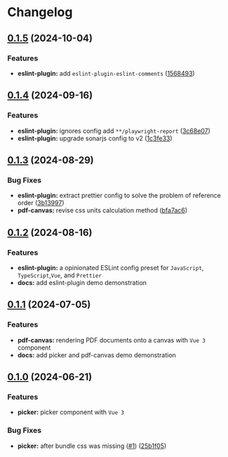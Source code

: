 # Changelog

## [0.1.5](https://github.com/tzuyi0817/component-hook/compare/v0.1.4...v0.1.5) (2024-10-04)

### Features

- **eslint-plugin:** add `eslint-plugin-eslint-comments` ([1568493](https://github.com/tzuyi0817/component-hook/commit/15684937ac1a85034bafb026b78d373d1f69b7d9))

## [0.1.4](https://github.com/tzuyi0817/component-hook/compare/v0.1.3...v0.1.4) (2024-09-16)

### Features

- **eslint-plugin:** ignores config add `**/playwright-report` ([3c68e07](https://github.com/tzuyi0817/component-hook/commit/3c68e07cf319017cd4ba3a39e683d216ac4e23a3))
- **eslint-plugin:** upgrade sonarjs config to v2 ([1c3fe33](https://github.com/tzuyi0817/component-hook/commit/1c3fe331d5d1ca45100f8c77e784320ca44ebf87))

## [0.1.3](https://github.com/tzuyi0817/component-hook/compare/v0.1.2...v0.1.3) (2024-08-29)

### Bug Fixes

- **eslint-plugin:** extract prettier config to solve the problem of reference order ([3b13997](https://github.com/tzuyi0817/component-hook/commit/3b1399720add01929db516cd7138741c655ea0b0))
- **pdf-canvas:** revise css units calculation method ([bfa7ac6](https://github.com/tzuyi0817/component-hook/commit/bfa7ac6ffbed6c413095e95c3802fee6272756ec))

## [0.1.2](https://github.com/tzuyi0817/component-hook/compare/v0.1.1...v0.1.2) (2024-08-16)

### Features

- **eslint-plugin:** a opinionated ESLint config preset for `JavaScript`, `TypeScript`,`Vue`, and `Prettier`
- **docs:** add eslint-plugin demo demonstration

## [0.1.1](https://github.com/tzuyi0817/component-hook/compare/v0.1.0...v0.1.1) (2024-07-05)

### Features

- **pdf-canvas:** rendering PDF documents onto a canvas with `Vue 3` component
- **docs:** add picker and pdf-canvas demo demonstration

## [0.1.0](https://github.com/tzuyi0817/component-hook/compare/6b1558a9b0de1202d3c306ebd808836e65f65f06...v0.1.0) (2024-06-21)

### Features

- **picker:** picker component with `Vue 3`

### Bug Fixes

- **picker:** after bundle css was missing ([#1](https://github.com/tzuyi0817/component-hook/issues/1)) ([25b1f05](https://github.com/tzuyi0817/component-hook/commit/25b1f05078cd04476252ddd011ea483774dc0fc4))

